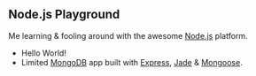 ## Node.js Playground
Me learning & fooling around with the awesome [Node.js](http://nodejs.org/) platform.

  * Hello World!
  * Limited [MongoDB](http://www.mongodb.org/) app built with [Express](http://expressjs.com/), [Jade](http://jade-lang.com/) & [Mongoose](http://mongoosejs.com/).